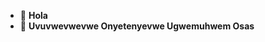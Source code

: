 - 👋 **Hola**
- 💫 **Uvuvwevwevwe Onyetenyevwe Ugwemuhwem Osas**
<!---
LithiumIsHaze/LithiumIsHaze is a ✨ special ✨ repository because its `README.md` (this file) appears on your GitHub profile.
You can click the Preview link to take a look at your changes.
--->

